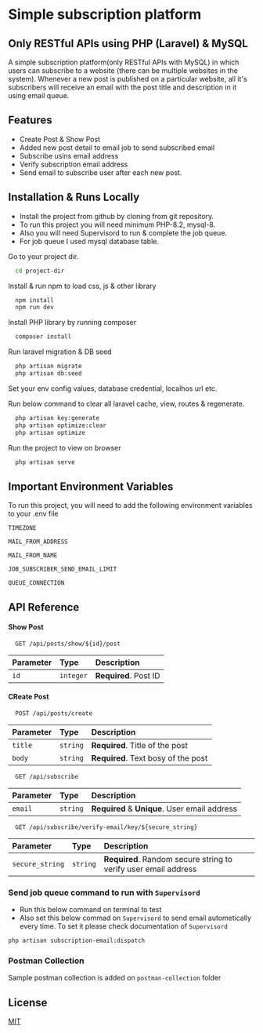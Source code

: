 
# Simple subscription platform
## Only RESTful APIs using PHP (Laravel) & MySQL

A simple subscription platform(only RESTful APIs with MySQL) in which 
users can subscribe to a website (there can be multiple websites in the system). 
Whenever a new post is published on a particular website, all it's subscribers will receive an email with the post title and description in it using email queue.



## Features

- Create Post & Show Post
- Added new post detail to email job to send subscribed email
- Subscribe usins email address
- Verify subscription email address
- Send email to subscribe user after each new post.


## Installation & Runs Locally

- Install the project from github by cloning from git repository.
- To run this project you will need minimum PHP-8.2, mysql-8. 
- Also you will need Supervisord to run & complete the job queue. 
- For job queue I used mysql database table.

Go to your project dir.
```bash
  cd project-dir
```
Install & run npm to load css, js & other library
    
```bash
  npm install
  npm run dev
```
Install PHP library by running composer 
```bash
  composer install
```
Run laravel migration & DB seed
```bash
  php artisan migrate
  php artisan db:seed
```
Set your env config values, database credential, localhos url etc. 

Run below command to clear all laravel cache, view, routes & regenerate.
```bash
  php artisan key:generate
  php artisan optimize:clear
  php artisan optimize
```
Run the project to view on browser
```bash
  php artisan serve
```
## Important Environment Variables

To run this project, you will need to add the following environment variables to your .env file

`TIMEZONE`

`MAIL_FROM_ADDRESS`

`MAIL_FROM_NAME`

`JOB_SUBSCRIBER_SEND_EMAIL_LIMIT`

`QUEUE_CONNECTION`



## API Reference

#### Show Post

```http
  GET /api/posts/show/${id}/post
```

| Parameter | Type     | Description                |
| :-------- | :------- | :------------------------- |
| `id` | `integer` | **Required**. Post ID |

#### CReate Post

```http
  POST /api/posts/create
```

| Parameter | Type     | Description                       |
| :-------- | :------- | :-------------------------------- |
| `title`      | `string` | **Required**. Title of the post |
| `body`     | `string` | **Required**. Text bosy of the post |


```http
  GET /api/subscribe
```

| Parameter | Type     | Description                       |
| :-------- | :------- | :-------------------------------- |
| `email`      | `string` | **Required** & **Unique**. User email address |


```http
  GET /api/subscribe/verify-email/key/${secure_string}
```

| Parameter | Type     | Description                       |
| :-------- | :------- | :-------------------------------- |
| `secure_string`      | `string` | **Required**. Random secure string to verify user email address |

### Send job queue command to run with `Supervisord`
- Run this below command on terminal to test
- Also set this below commad on `Supervisord` to send email autometically every time. To set it please check documentation of `Supervisord` 
```bash
php artisan subscription-email:dispatch
```
### Postman Collection
Sample postman collection is added on `postman-collection` folder

## License

[MIT](https://choosealicense.com/licenses/mit/)

